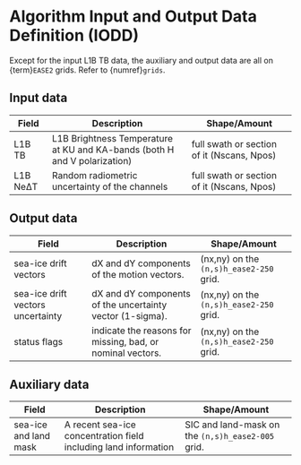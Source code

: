 # Algorithm Input and Output Data Definition (IODD)

Except for the input L1B TB data, the auxiliary and output data are all on {term}`EASE2` grids. Refer to {numref}`grids`.

## Input data

| Field | Description | Shape/Amount |
| ---   | ----------- | ------------ |
| L1B TB | L1B Brightness Temperature at KU and KA-bands (both H and V polarization) | full swath or section of it (Nscans, Npos) |
| L1B NeΔT | Random radiometric uncertainty of the channels | full swath or section of it (Nscans, Npos) |

## Output data

| Field | Description | Shape/Amount |
| ---   | ----------- | ------------ |
| sea-ice drift vectors | dX and dY components of the motion vectors. | (nx,ny) on the `(n,s)h_ease2-250` grid. |
| sea-ice drift vectors uncertainty | dX and dY components of the uncertainty vector (1-sigma). | (nx,ny) on the `(n,s)h_ease2-250` grid. |
| status flags | indicate the reasons for missing, bad, or nominal vectors. | (nx,ny) on the `(n,s)h_ease2-250` grid. |

## Auxiliary data

| Field | Description | Shape/Amount |
| ---   | ----------- | ------------ |
| sea-ice and land mask | A recent sea-ice concentration field including land information | SIC and land-mask on the `(n,s)h_ease2-005` grid. |


